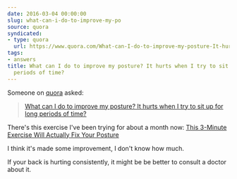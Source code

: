 ```yaml
---
date: 2016-03-04 00:00:00
slug: what-can-i-do-to-improve-my-po
source: quora
syndicated:
- type: quora
  url: https://www.quora.com/What-can-I-do-to-improve-my-posture-It-hurts-when-I-try-to-sit-up-for-long-periods-of-time/answer/Roy-Tang
tags:
- answers
title: What can I do to improve my posture? It hurts when I try to sit up for long
  periods of time?
---
```


Someone on [quora](https://quora.com) asked:

> [What can I do to improve my posture? It hurts when I try to sit up for long periods of time?](https://www.quora.com/What-can-I-do-to-improve-my-posture-It-hurts-when-I-try-to-sit-up-for-long-periods-of-time/answer/Roy-Tang)


There's this exercise I've been trying for about a month now: [This 3-Minute Exercise Will Actually Fix Your Posture](http://www.makeuseof.com/tag/this-3-minute-exercise-will-actually-fix-your-posture/)

I think it's made some improvement, I don't know how much.

If your back is hurting consistently, it might be be better to consult a doctor about it.